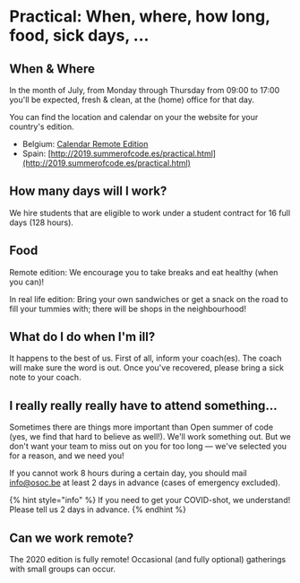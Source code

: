 # Practical: When, where, how long, food, sick days, ...

## When & Where

In the month of July, from Monday through Thursday from 09:00 to 17:00 you'll be expected, fresh & clean, at the \(home\) office for that day.

You can find the location and calendar on your the website for your country's edition.

* Belgium: [Calendar Remote Edition](../../calendar-remote-edition/)
* Spain: [http://2019.summerofcode.es/practical.html](http://2019.summerofcode.es/practical.html)

## How many days will I work?

We hire students that are eligible to work under a student contract for 16 full days \(128 hours\).

## Food

Remote edition: We encourage you to take breaks and eat healthy \(when you can\)!

In real life edition: Bring your own sandwiches or get a snack on the road to fill your tummies with; there will be shops in the neighbourhood!

## What do I do when I'm ill?

It happens to the best of us. First of all, inform your coach\(es\). The coach will make sure the word is out. Once you've recovered, please bring a sick note to your coach.

## I really really really have to attend something...

Sometimes there are things more important than Open summer of code \(yes, we find that hard to believe as well!\). We'll work something out. But we don't want your team to miss out on you for too long — we've selected you for a reason, and we need you!

If you cannot work 8 hours during a certain day, you should mail [info@osoc.be](mailto:info@osoc.be) at least 2 days in advance \(cases of emergency excluded\).

{% hint style="info" %}
If you need to get your COVID-shot, we understand! Please tell us 2 days in advance.
{% endhint %}

## Can we work remote?

The 2020 edition is fully remote! Occasional \(and fully optional\) gatherings with small groups can occur. 

